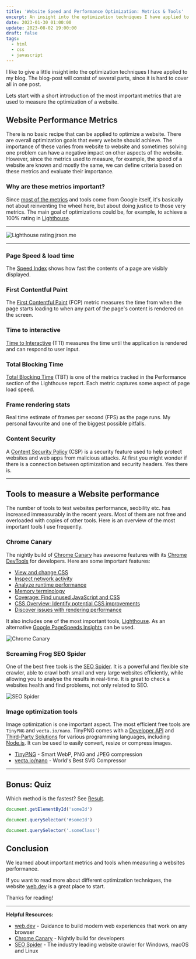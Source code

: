 ```yaml
---
title: 'Website Speed and Performance Optimization: Metrics & Tools'
excerpt: An insight into the optimization techniques I have applied to my blog.
date: 2023-01-30 01:00:00
update: 2023-08-02 19:00:00
draft: false
tags:
  - html
  - css
  - javascript
---
```


I like to give a little insight into the optimization techniques I have applied
to my blog. The blog-post will consist of several parts, since it is hard to
cover all in one post.

Lets start with a short introduction of the most important metrics that are used
to measure the optimization of a website.

## Website Performance Metrics

There is no basic recipe that can be applied to optimize a website. There are
overall optimization goals that every website should achieve. The importance of
these varies from website to website and sometimes solving one problem can have
a negative impact on other aspects of the website. However, since the metrics
used to measure, for example, the speed of a website are known and mostly the
same, we can define criteria based on these metrics and evaluate their
importance.

### Why are these metrics important?

Since
[most of the metrics](https://developer.chrome.com/docs/lighthouse/performance/)
and tools come from Google itself, it's basically not about reinventing the
wheel here, but about doing justice to those very metrics. The main goal of
optimizations could be, for example, to achieve a 100% rating in
[Lighthouse](https://developer.chrome.com/docs/lighthouse/overview/).

---

![Lighthouse rating jrson.me](/images/blog/2023-01-30/pagespeed-insights.svg)

---

### Page Speed & load time

The
[Speed Index](https://developer.chrome.com/docs/lighthouse/performance/speed-index/)
shows how fast the contents of a page are visibly displayed.

### First Contentful Paint

The
[First Contentful Paint](https://developer.chrome.com/docs/lighthouse/performance/first-contentful-paint/)
(FCP) metric measures the time from when the page starts loading to when any
part of the page's content is rendered on the screen.

### Time to interactive

[Time to Interactive](https://developer.chrome.com/docs/lighthouse/performance/interactive/)
(TTI) measures the time until the application is rendered and can respond to
user input.

### Total Blocking Time

[Total Blocking Time](https://developer.chrome.com/docs/lighthouse/performance/lighthouse-total-blocking-time/)
(TBT) is one of the metrics tracked in the Performance section of the Lighthouse
report. Each metric captures some aspect of page load speed.

### Frame rendering stats

Real time estimate of frames per second (FPS) as the page runs. My personal
favourite and one of the biggest possible pitfalls.

### Content Security

A
[Content Security Policy](https://developer.chrome.com/docs/apps/contentSecurityPolicy/)
(CSP) is a security feature used to help protect websites and web apps from
malicious attacks. At first you might wonder if there is a connection between
optimization and security headers. Yes there is.

---

## Tools to measure a Website performance

The number of tools to test websites performance, seobility etc. has increased
immeasurably in the recent years. Most of them are not free and overloaded with
copies of other tools. Here is an overview of the most important tools I use
frequently.

### Chrome Canary

The nightly build of
[Chrome Canary](https://www.google.com/intl/en/chrome/canary/) has awesome
features with its [Chrome DevTools](https://developer.chrome.com/docs/devtools/)
for developers. Here are some important features:

- [View and change CSS](https://developer.chrome.com/docs/devtools/css/)
- [Inspect network activity](https://developer.chrome.com/docs/devtools/network/)
- [Analyze runtime performance](https://developer.chrome.com/docs/devtools/performance/)
- [Memory terminology](https://developer.chrome.com/docs/devtools/memory-problems/memory-101/)
- [Coverage: Find unused JavaScript and CSS](https://developer.chrome.com/docs/devtools/coverage/)
- [CSS Overview: Identify potential CSS improvements](https://developer.chrome.com/docs/devtools/css-overview/)
- [Discover issues with rendering performance](https://developer.chrome.com/docs/devtools/rendering/performance/)

It also includes one of the most important tools,
[Lighthouse](https://developer.chrome.com/docs/lighthouse/overview/). As an
alternative [Google PageSpeeds Insights](https://pagespeed.web.dev/) can be
used.

![Chrome Canary](/images/blog/2023-01-30/chrome-canary.png)

### Screaming Frog SEO Spider

One of the best free tools is the
[SEO Spider](https://www.screamingfrog.co.uk/seo-spider/). It is a powerful and
flexible site crawler, able to crawl both small and very large websites
efficiently, while allowing you to analyse the results in real-time. It is great
to check a websites health and find problems, not only related to SEO.

![SEO Spider](/images/blog/2023-01-30/screamingfrog_tool.png)

### Image optimization tools

Image optimization is one important aspect. The most efficient free tools are
`TinyPNG` and `vecta.io/nano`. TinyPNG comes with a
[Developer API](https://tinypng.com/developers) and
[Third-Party Solutions](https://tinypng.com/third-party) for various programming
languages, including [Node.js](https://tinypng.com/developers/reference/nodejs).
It can be used to easily convert, resize or compress images.

- [TinyPNG](https://tinypng.com/) - Smart WebP, PNG and JPEG compression
- [vecta.io/nano](https://vecta.io/nano) - World's Best SVG Compressor

---

## Bonus: Quiz

Which method is the fastest? See [Result](https://jsben.ch/AshUS).

```ts
document.getElementById('someId')
```

```ts
document.querySelector('#someId')
```

```ts
document.querySelector('.someClass')
```

## Conclusion

We learned about important metrics and tools when measuring a websites
performance.

If you want to read more about different optimization techniques, the website
[web.dev](https://web.dev/blog/) is a great place to start.

Thanks for reading!

---

**Helpful Resources:**

- [web.dev](https://web.dev/blog/) - Guidance to build modern web experiences
  that work on any browser
- [Chrome Canary](https://www.google.com/intl/en/chrome/canary/) - Nightly build
  for developers
- [SEO Spider](https://www.screamingfrog.co.uk/seo-spider/) - The industry
  leading website crawler for Windows, macOS and Linux
